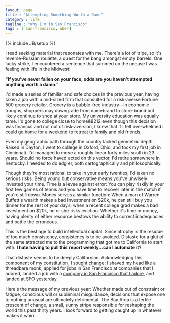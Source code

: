 ```yaml
---
layout: page
title : "Attempting Something Worth a Damn"
category : life
tagline : "Why I'm in San Francisco"
tags : [ san-francisco, uber]
---
```

{% include JB/setup %}

I read seeking material that resonates with me. There's a lot of tripe, so it's reverse-Russian roulette, a quest for the bang amongst empty barrels.
One lucky strike, I encountered a sentence that summed up the unease I was feeling with life in the Midwest:

**"If you've never fallen on your face, odds are you haven't attempted anything worth a damn."**
                                                                                                                                                                                                          
I'd made a series of familiar and safe choices in the previous year, having taken a job with a mid-sized firm that consulted for a risk-averse Fortune 500 grocery retailer. 
Grocery is a bubble-free industry&#8212;in economic troughs, shoppers may downgrade from namebrand to store-brand but likely continue to shop at your store.
My university education was equally tame. I'd gone to college close to home&8212;even though this decision was financial and not out of risk-aversion, I knew that if I felt overwhelmed I could
go home for a weekend to retreat to family and old friends.

Even my geographic path through the country lacked geometric depth. 
Raised in Dayton, I went to college in Oxford, Ohio, and took my first job in Cincinnati. I'd managed to move a roughly linear forty miles south in 23 years. 
Should no force haved acted on this vector, I'd retire somewhere in Kentucky. I needed to do edgier, both cartographically and philosophically.

Though they're most rational to take in your early twenties, I'd taken no serious risks. Being young but conservative means you've unwisely invested your time. 
Time is a levee against error: You can play riskily in your first few games of tennis and you have time to recover later in the match if you're still down. 
Money serves a similar function: When a man of Warren Buffett's wealth makes a bad investment on $20k, he can still buy you dinner for the rest of your days; 
when a recent college grad makes a bad investment on $20k, he or she risks eviction. Whether it's time or money, having plenty of either resource bestows 
the ability to correct inadequacies and battle the erroneous.

This is the best age to build intellectual capital. Since atrophy is the residue of too much consistency, consistency is to be avoided.
Distaste for a glut of the same attracted me to the programming that got me to California to start with: **I hate having to pull this report weekly...can I automate it?**

That distaste seems to be deeply Californian. Acknowledging this component of my constitution, I sought change: I shaved my head like a threadbare monk,
applied for jobs in San Francisco at companies that I adored, landed a job with a [company in San Francisco that I adore](https://www.uber.com/), 
and landed at SFO yesterday. 

Here's the message of my previous year: Whether made out of constraint or fatigue, conscious will or subliminal misguidance, decisions that expose one to nothing unusual are ultimately detrimental.
The Bay Area is a fertile crescent of change, a small, sunny stripe responsible for reshaping the world this past thirty years. I look forward to getting caught up in whatever makes it whirr.

